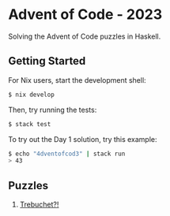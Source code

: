 # Advent of Code - 2023
Solving the Advent of Code puzzles in Haskell.

## Getting Started

For Nix users, start the development shell:
```sh
$ nix develop
```

Then, try running the tests:
```sh
$ stack test
```

To try out the Day 1 solution, try this example:
```sh
$ echo "4dventofcod3" | stack run
> 43
```

## Puzzles

1. [Trebuchet?!](src/Day1/Calibration.hs)
